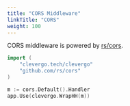 ```yaml
---
title: "CORS Middleware"
linkTitle: "CORS"
weight: 100
---
```


CORS middleware is powered by [rs/cors](https://github.com/rs/cors).

```go
import (
    "clevergo.tech/clevergo"
    "github.com/rs/cors"
)
```

```go
m := cors.Default().Handler
app.Use(clevergo.WrapHH(m))
```
